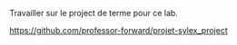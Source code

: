 Travailler sur le project de terme pour ce lab.

https://github.com/professor-forward/projet-sylex_project
